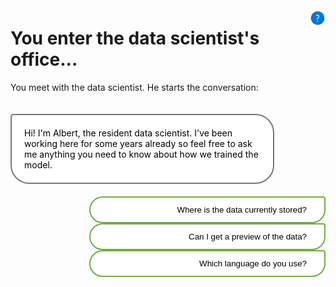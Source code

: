 <style>
.button  {
  border: none;
  color: black;
  width: 75%;
  padding: 12px 28px;
  background-color: white;
  border: 2px solid #70AD47;
  border-radius:30px 5px 30px 30px ;
  transition-duration: 0.4s;
  text-align: right;
  float: right;
}
.button:hover  {
  background-color: #70AD47;
  color: white; 
  border: 2px solid #70AD47;
}
.answers .button2  {
  border: 2px solid white;
  color: white;
  width: 25%;
  height: 50px;
  background-color: #008CBA;
  transition-duration: 0.4s;
  float: left;
  clear: right;
}
.answers .button2:hover  {
  background-color: white;
  color: black; 
  border: 2px solid #008CBA;
}
.panel {
  background-color: white;
  border: 2px solid #787878;
  color: black;
  border-radius: 5px 30px 30px 30px;
  padding: 20px 20px;
  width: 75%;
  float: left;
  margin-top: 20px;
  margin-bottom: 20px;
  text-align: left;
}
.header {
  background-color: white;
  border: 2px solid #008CBA;
  color: black;
  padding: 12px 28px;
  width: 75%;
  margin-top: 20px;
  text-align: left;
  clear: right;
}
.resetbutton  {
  border: none;
  color: black;
  float: right;
  padding: 12px 28px;
  background-color: white;
  border: 2px solid #f44336;
  transition-duration: 0.4s;
}
.resetbutton:hover  {
  background-color: #f44336;
  color: white; 
  border: 2px solid #f44336;
}
</style>

<img style="float: right; width:5%; display:box; clear: right; margin-top: 10px;" src="./media/help.png">

# You enter the data scientist's office...

You meet with the data scientist. He starts the conversation:

<div class= "panel">Hi! I'm Albert, the resident data scientist. I've been working here for some years already so feel free to ask me anything you need to know about how we trained the model.
</div>

<button class="button" onclick="document.getElementById('id01').style.display='block'">Where is the data currently stored?</button>

<button class="button" onclick="document.getElementById('id02').style.display='block'">Can I get a preview of the data?</button>

<button class="button" onclick="document.getElementById('id03').style.display='block'">Which language do you use?</button>

<div id="id01" style="display:none;">
<div class= "panel">The data is stored in a patient database.</p>
</div>
<button class="resetbutton" onclick="window.location.href='../start-01-data';">Reset game and go back to start</button>
</div>

<div id="id02" style="display:none;">
<div class= "panel">If we open the file, the first few rows of data like this:
<code>
PatientID,Pregnancies,PlasmaGlucose,DiastolicBloodPressure,TricepsThickness,SerumInsulin,BMI,DiabetesPedigree,Age,Diabetic
1354778,0,171,80,34,23,43.50972593,1.213191354,21,0
1147438,8,92,93,47,36,21.24057571,0.158364981,23,0
1640031,7,115,47,52,35,41.51152348,0.079018568,23,0
1883350,9,103,78,25,304,29.58219193,1.282869847,43,1
</code></p>
</div>
<button class="resetbutton" onclick="window.location.href='../start-01-data';">Reset game and go back to start</button>
</div>

<div id="id03" style="display:none;">
<div class= "panel">I'm mostly comfortable with Python, so that's also what we all tend to use.
</div>
<button class="resetbutton" onclick="window.location.href='../start-01-data';">Reset game and go back to start</button>
</div>




